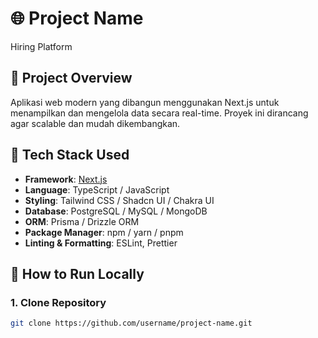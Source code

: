 # 🌐 Project Name
Hiring Platform
## 📝 Project Overview
Aplikasi web modern yang dibangun menggunakan Next.js untuk menampilkan dan mengelola data secara real-time. Proyek ini dirancang agar scalable dan mudah dikembangkan.

## 🧰 Tech Stack Used
- **Framework**: [Next.js](https://nextjs.org/)
- **Language**: TypeScript / JavaScript
- **Styling**: Tailwind CSS / Shadcn UI / Chakra UI
- **Database**: PostgreSQL / MySQL / MongoDB
- **ORM**: Prisma / Drizzle ORM
- **Package Manager**: npm / yarn / pnpm
- **Linting & Formatting**: ESLint, Prettier

## 🧪 How to Run Locally

### 1. Clone Repository
```bash
git clone https://github.com/username/project-name.git
